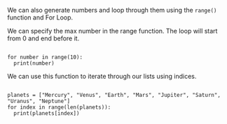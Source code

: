 We can also generate numbers and loop through them using the `range()` function and For Loop.

We can specify the max number in the range function. The loop will start from 0 and end before it.

<codeblock language="python" type="lesson">
<code>
for number in range(10):
  print(number)
</code>
</codeblock>

We can use this function to iterate through our lists using indices.

<codeblock language="python" type="lesson">
<code>
planets = ["Mercury", "Venus", "Earth", "Mars", "Jupiter", "Saturn", "Uranus", "Neptune"]
for index in range(len(planets)):
  print(planets[index])
</code>
</codeblock>
